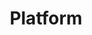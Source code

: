---
layout: swaggerui2_page
title: 'Platform'
categories: api_docs
swagger: ./api_docs/Platform.yml
permalink: ./pages/api_explorer/Platform
---